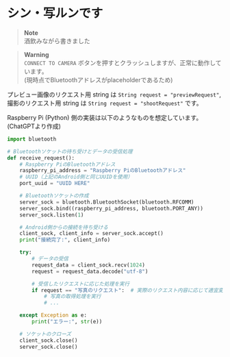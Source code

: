 # シン・写ルンです
  
> **Note**  
> 酒飲みながら書きました  
  
> **Warning**  
> `CONNECT TO CAMERA` ボタンを押すとクラッシュしますが、正常に動作しています。  
> (現時点でBluetoothアドレスがplaceholderであるため)

プレビュー画像のリクエスト用 string は `String request = "previewRequest"`,  
撮影のリクエスト用 string は `String request = "shootRequest"` です。  
  
Raspberry Pi (Python) 側の実装は以下のようなものを想定しています。  
(ChatGPTより作成)

```python
import bluetooth

# Bluetoothソケットの待ち受けとデータの受信処理
def receive_request():
    # Raspberry PiのBluetoothアドレス
    raspberry_pi_address = "Raspberry PiのBluetoothアドレス"
    # UUID（上記のAndroid側と同じUUIDを使用）
    port_uuid = "UUID HERE"

    # Bluetoothソケットの作成
    server_sock = bluetooth.BluetoothSocket(bluetooth.RFCOMM)
    server_sock.bind((raspberry_pi_address, bluetooth.PORT_ANY))
    server_sock.listen(1)

    # Android側からの接続を待ち受ける
    client_sock, client_info = server_sock.accept()
    print("接続完了:", client_info)

    try:
        # データの受信
        request_data = client_sock.recv(1024)
        request = request_data.decode("utf-8")

        # 受信したリクエストに応じた処理を実行
        if request == "写真のリクエスト":  # 実際のリクエスト内容に応じて適宜変更してください
            # 写真の取得処理を実行
            # ...

    except Exception as e:
        print("エラー:", str(e))

    # ソケットのクローズ
    client_sock.close()
    server_sock.close()
```
